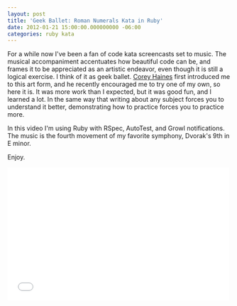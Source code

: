 ```yaml
---
layout: post
title: 'Geek Ballet: Roman Numerals Kata in Ruby'
date: 2012-01-21 15:00:00.000000000 -06:00
categories: ruby kata
---
```

For a while now I've been a fan of code kata screencasts set to music. The musical accompaniment accentuates how beautiful code can be, and frames it to be appreciated as an artistic endeavor, even though it is still a logical exercise. I think of it as geek ballet. <a href="http://coreyhaines.com" target="_blank">Corey Haines</a> first introduced me to this art form, and he recently encouraged me to try one of my own, so here it is. It was more work than I expected, but it was good fun, and I learned a lot. In the same way that writing about any subject forces you to understand it better, demonstrating how to practice forces you to practice more.

In this video I'm using Ruby with RSpec, AutoTest, and Growl notifications. The music is the fourth movement of my favorite symphony, Dvorak's 9th in E minor.

Enjoy.

<iframe src="//player.vimeo.com/video/35429698" width="500" height="300" frameborder="0" webkitallowfullscreen mozallowfullscreen allowfullscreen></iframe>
